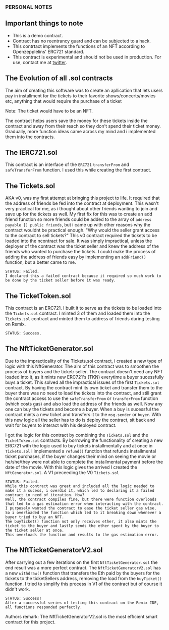 ### PERSONAL NOTES

## Important things to note
-   This is a demo contract.
-   Contract has no reentrancy guard and can be subjected to a hack.
-   This contrtact implements the functions of an NFT according to Openzepplelins' ERC721 standard.
-   This contract is experimental and should not be used in production. For use, contact me at [twitter](https://twitter.com/thatatlantean).

## The Evolution of all .sol contracts
The aim of creating this software was to create an apllication that lets users pay in  installment for the tickets to their favorite shows/concerts/movies etc, anything that would require the purchase of a ticket

Note: The ticket would have to be an NFT.

The contract helps users save the money for these tickets inside the contract and away from their reach so they don't spend their ticket money.
Gradually, more function ideas came across my mind and i implemented them into the contracts.

##  The IERC721.sol
This contract is an interface of the `ERC721` `transferFrom` and `safeTransferFrom` function. I used this while creating the first contract.
    
## The Tickets.sol
AKA v0, was my first attempt at bringing this project to life. 
It required that the address of friends be fed into the contract at deployment.
This wasn't very practical for me, as i thought about other friends wanting to join and save up for the tickets as well.
My first fix for this was to create an add friend function so more friends could be added to the array of `address payable [] public friends`, but i came up with other reasons why the contract wouldnt be practical enough. 
    "Why would the seller grant access to the contract to sell tickets?"
This v0 contract required the tickets to be loaded into the ncontract for sale. It was simply impractical, unless the deployer of the contract was the ticket seller and knew the address of the friends who wanted to purchase the tickets.
I could make the process of adding the address of friends easy by implementing an `addFriend()` function, but a better came to me.
    
    STATUS: Failed.
    I declared this a failed contract because it required so much work to be done by the ticket seller before it was ready. 

## The TicketToken.sol
This contract is an ERC721. I built it to serve as the tickets to be loaded into the `Tickets.sol` contract. 
I minted 3 of them and loaded them into the `Tickets.sol` contract and minted them to address of friends during testing on Remix.

    STATUS: Success.

## The NftTicketGenerator.sol
Due to the impracticality of the Tickets.sol contract, i created a new type of logic with this NftGenerator. 
The aim of this contract was to smoothen the process of buyers and the ticketr seller.
The contract doesn't need any NFT loaded into it, as it mints new ERC721's (TKN) everytime a buyer sucessfully buys a ticket. 
This solved all the impractical issues of the first `Tickets.sol` contract.
By having the contract mint its own ticket and transfer them to the buyer there was no need to load the tickets into the contract, and still grant the contract access to use the `safeTransferFrom` or `transferFrom` function (which costs gas) and also load the address of the friends as well.
Now any one can buy the tickets and become a buyer.
When a buy is sucessful the contract mints a new ticket and transfers it to the `msg.sender` or `buyer`. With this new logic all the seller has to do is deploy the contract, sit back and wait for buyers to interact with his deployed contract.

I got the logic for this contract by combining the `Tickets.sol` and the `TicketToken.sol` contracts. By borrowing the functionality of creating a new ERC721 with the logic used to buy tickets installmentally and at once in `Tickets.sol` i implemented a `refund()` function that refunds installmental ticket purchases, if the buyer changes their mind on seeing the movie or he/she/they were not able to complete the installmental payment before the date of the movie.
With this logic gives the arrived I created the `NftGenerator.sol`. A V1 preceeding the V0 `Tickets.sol`

    STATUS: Failed.
    While this contract was great and included all the logic needed to make it a sucess, i overdid it, which led to declaring it a failed contract in need of iteration. How?
    Well, the contract compiles fine, but there were function overloads that led to a gas estimation error when interacting with the contract.
    I purposely wanted the contract to ease the ticket seller gas wise.
    So i overloaded the function which led to it breaking down whenever a buyer tried to buy an NFT.
    The buyTicket() function not only receives ether, it also mints the ticket to the buyer and lastly sends the ether spent by the buyer to the ticket seller at once.
    This overloads the function and results to the gas estimation error.
    

## The NftTicketGeneratorV2.sol
After carrying out a few iterations on the first `NftTicketGenerator.sol` the end result was a more perfect contract. 
The `NftTicketGeneratorV2.sol` has a new `withdraw()` function that transfers the Eth paid by the buyers for the tickets to the ticketSellers address, removing the load from the `buyTicket()` function.
I tried to simplify this process in V1 of the contract but of course it didn't work.

    STATUS: Success!
    After a successful series of testing this contract on the Remix IDE, all functions responded perfectly.

Authors remark: The NftTicketGeneratorV2.sol is the most efficient smart contract for this project.
